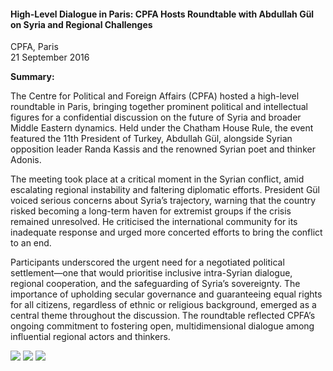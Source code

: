 <h4>High-Level Dialogue in Paris: CPFA Hosts Roundtable with Abdullah Gül on Syria and Regional Challenges</h4>

CPFA, Paris<br>
21 September 2016

<b>Summary:</b>

The Centre for Political and Foreign Affairs (CPFA) hosted a high-level roundtable in Paris, bringing together prominent political and intellectual figures for a confidential discussion on the future of Syria and broader Middle Eastern dynamics. Held under the Chatham House Rule, the event featured the 11th President of Turkey, Abdullah Gül, alongside Syrian opposition leader Randa Kassis and the renowned Syrian poet and thinker Adonis.

The meeting took place at a critical moment in the Syrian conflict, amid escalating regional instability and faltering diplomatic efforts. President Gül voiced serious concerns about Syria’s trajectory, warning that the country risked becoming a long-term haven for extremist groups if the crisis remained unresolved. He criticised the international community for its inadequate response and urged more concerted efforts to bring the conflict to an end.

Participants underscored the urgent need for a negotiated political settlement—one that would prioritise inclusive intra-Syrian dialogue, regional cooperation, and the safeguarding of Syria’s sovereignty. The importance of upholding secular governance and guaranteeing equal rights for all citizens, regardless of ethnic or religious background, emerged as a central theme throughout the discussion. The roundtable reflected CPFA’s ongoing commitment to fostering open, multidimensional dialogue among influential regional actors and thinkers.

![](67.JPG)
![](68.JPG)
![](69.JPG)
<p></p>

